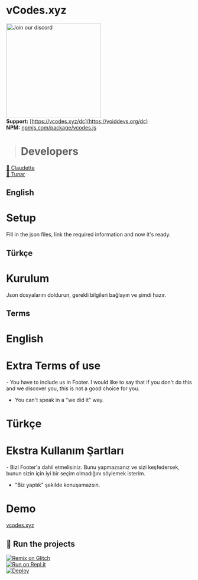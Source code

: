 # vCodes.xyz
<a href="https://vcodes.xyz/dc" target="_blank"><img src="https://img.devsforum.net/tr/img/h1Z2X3.png" alt="Join our discord" width="256"></a><br>
**Support:** [https://vcodes.xyz/dc](https://voiddevs.org/dc) <br>
**NPM:** [npmjs.com/package/vcodes.js](https://www.npmjs.com/package/vcodes.js)<br>

> # Developers
<a href="https://github.com/iClaudette">👤 Claudette</a><br>
<a href="https://github.com/tunarjs">👤 Tunar</a>


## English
# Setup
<a>Fill in the json files, link the required information and now it's ready.</a>
## Türkçe
# Kurulum
<a>Json dosyalarını doldurun, gerekli bilgileri bağlayın ve şimdi hazır.</a>

## Terms
# English
# Extra Terms of use
<a>- You have to include us in Footer. I would like to say that if you don't do this and we discover you, this is not a good choice for you.
- You can't speak in a "we did it" way.</a>

# Türkçe
# Ekstra Kullanım Şartları
<a>- Bizi Footer'a dahil etmelisiniz. Bunu yapmazsanız ve sizi keşfedersek, bunun sizin için iyi bir seçim olmadığını söylemek isterim.
- "Biz yaptık" şekilde konuşamazsın.</a>

# Demo
<a href="https://vcodes.xyz">vcodes.xyz</a>

## 💨 Run the projects
[![Remix on Glitch](https://cdn.glitch.com/2703baf2-b643-4da7-ab91-7ee2a2d00b5b%2Fremix-button.svg)](https://glitch.com/edit/#!/import/github/vcodes-xyz/bot-list)<br>
[![Run on Repl.it](https://repl.it/badge/github/vcodes-xyz/bot-list)](https://repl.it/github/vcodes-xyz/bot-list)<br>
[![Deploy](https://www.herokucdn.com/deploy/button.svg)](https://heroku.com/deploy?template=https://github.com/vcodes-xyz/bot-list)
